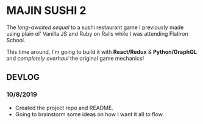# MAJIN SUSHI 2
The *long-awaited sequel* to a sushi restaurant game I previously made using plain ol' Vanilla JS and Ruby on Rails while I was attending Flatiron School.

This time around, I'm going to build it with **React/Redux** & **Python/GraphQL** and *completely overhaul* the original game mechanics!

## DEVLOG
### 10/8/2019
- Created the project repo and README. 
- Going to brainstorm some ideas on how I want it all to flow.
